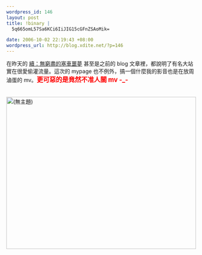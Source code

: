 ```yaml
--- 
wordpress_id: 146
layout: post
title: !binary |
  5q665omL57Sa6KCi6IiJIG15cGFnZSAoMik=

date: 2006-10-02 22:19:43 +08:00
wordpress_url: http://blog.xdite.net/?p=146
---
```

在昨天的 <a title="目前有 2 篇評論" href="http://blog.xdite.net/?p=141">續：無窮盡的塞車噩夢</a> 甚至是之前的 blog 文章裡，都說明了有名大站實在很愛偷灌流量。這次的 mypage 也不例外，搞一個什麼我的影音也是在放周滷蛋的 mv。<font color="#ff0000"><big><strong>更可惡的是竟然不准人關 mv -_-<br /></strong></big></font><br /><br /><a href="http://www.flickr.com/photos/14765209@N00/258708840/" title="Photo Sharing"><img width="500" height="400" src="http://static.flickr.com/85/258708840_07331a5aed.jpg" alt="(無主題)" /></a>
